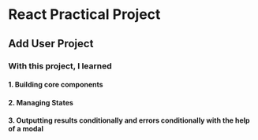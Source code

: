 # React Practical Project

## Add User Project

### With this project, I learned

#### 1. Building core components

#### 2. Managing States

#### 3. Outputting results conditionally and errors conditionally with the help of a modal
